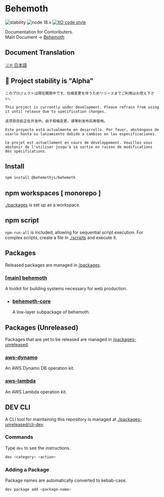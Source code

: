 # Behemoth

![stability](https://img.shields.io/badge/stability-Alpha-F00)
![node 18.x](https://img.shields.io/badge/node-18.x-0B0)
[![XO code style](https://shields.io/badge/code_style-5ed9c7?logo=xo&labelColor=gray)](https://github.com/xojs/xo)

Documentation for Contoributers.  
Main Document → [Behemoth](./packages/behemoth/README.md)

## Document Translation

[🇯🇵 日本語](./README_ja.md)

## 🚫 Project stability is "Alpha"

```ja
このプロジェクトは現在開発中です。仕様変更を伴うためリリースまでご利用はお控え下さい。
```

```en
This project is currently under development. Please refrain from using it until release due to specification changes.
```

```zh-CN
该项目目前正在开发中。由于规格变更，请等到发布后再使用。
```

```es
Este proyecto está actualmente en desarrollo. Por favor, absténgase de usarlo hasta su lanzamiento debido a cambios en las especificaciones.
```

```fr
Ce projet est actuellement en cours de développement. Veuillez vous abstenir de l'utiliser jusqu'à sa sortie en raison de modifications des spécifications.
```

## Install

```bash
npm install @behemothjs/behemoth
```

## npm workspaces [ monorepo ]

[./packages](./packages) is set up as a workspace.

## npm script

`npm-run-all` is included, allowing for sequential script execution.
For complex scripts, create a file in [./scripts](./scripts) and execute it.

## Packages

Released packages are managed in [/packages](./packages).

### [[main] behemoth](./packages/behemoth/README.md)

A toolkit for building systems necessary for web production.

- ### [behemoth-core](./packages/behemoth-core/README.md)

  A low-layer subpackage of behemoth.

## Packages (Unreleased)

Packages that are yet to be released are managed in [/packages-unreleased](./packages-unreleased).

### [aws-dynamo](./packages-unreleased/aws-dynamo/README.md)

An AWS Dynamo DB operation kit.

### [aws-lambda](./packages-unreleased/aws-lambda/README.md)

An AWS Lambda operation kit.

## DEV CLI

A CLI tool for maintaining this repository is managed at [./packages-unreleased/cli-dev](./packages-unreleased/cli-dev/README.md).

### Commands

Type `dev` to see the instructions.

```bash
dev <category> <action>
```

### Adding a Package

Package names are automatically converted to kebab-case.

```bash
dev package add <package-name>
```
